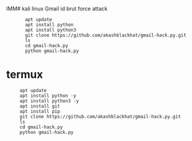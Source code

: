 IMM# kali linux
Gmail id brut force attack


           apt update
           apt install python
           apt install python3
           git clone https://github.com/akashblackhat/gmail-hack.py.git
           ls
           cd gmail-hack.py
           python gmail-hack.py
# termux

         apt update
         apt install python -y
         apt install python3 -y
         apt install git 
         apt install pip
         git clone https://github.com/akashblackhat/gmail-hack.py.git
         ls
         cd gmail-hack.py
         python gmail-hack.py
